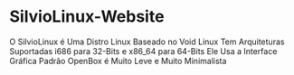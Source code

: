# SilvioLinux-Website
O SilvioLinux é Uma Distro Linux Baseado no Void Linux Tem Arquiteturas Suportadas i686 para 32-Bits e x86_64 para 64-Bits Ele Usa a Interface Gráfica Padrão OpenBox é Muito Leve e Muito Minimalista
